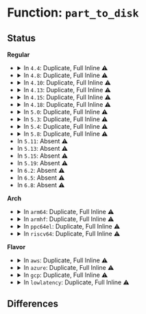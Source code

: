 # Function: <code>part_to_disk</code>

## Status
<b>Regular</b>
<ul>
<li>
<details>
<summary>In <code>4.4</code>: Duplicate, Full Inline ⚠️</summary>

**Collision:** Static Duplication

**Inline:** Full

**Transformation:** False

**Instances:**

```
In init/do_mounts.c (ffffffff8100264b)
Location: include/linux/genhd.h:218
Inline: True
Inline callers:
  - init/do_mounts.c:name_to_dev_t
```
```
In block/bio.c (ffffffff813b060b)
Location: include/linux/genhd.h:218
Inline: True
Inline callers:
  - block/bio.c:generic_start_io_acct
  - block/bio.c:generic_start_io_acct
  - block/bio.c:generic_start_io_acct
  - block/bio.c:generic_end_io_acct
  - block/bio.c:generic_end_io_acct
```
```
In block/blk-core.c (ffffffff813b54c5)
Location: include/linux/genhd.h:218
Inline: True
Inline callers:
  - block/blk-core.c:part_round_stats
  - block/blk-core.c:blk_account_io_start
  - block/blk-core.c:blk_account_io_start
```
```
In block/blk-merge.c (ffffffff813c1935)
Location: include/linux/genhd.h:218
Inline: True
Inline callers:
  - block/blk-merge.c:attempt_merge
```
```
In block/genhd.c (ffffffff813cab98)
Location: include/linux/genhd.h:218
Inline: True
```
```
In drivers/nvdimm/core.c (ffffffff81596a18)
Location: include/linux/genhd.h:218
Inline: True
Inline callers:
  - drivers/nvdimm/core.c:__nd_iostat_start
  - drivers/nvdimm/core.c:__nd_iostat_start
  - drivers/nvdimm/core.c:__nd_iostat_start
  - drivers/nvdimm/core.c:nd_iostat_end
  - drivers/nvdimm/core.c:nd_iostat_end
```
```
In drivers/md/md.c (ffffffff816903f0)
Location: include/linux/genhd.h:218
Inline: True
Inline callers:
  - drivers/md/md.c:md_make_request
  - drivers/md/md.c:md_make_request
```
</details>
</li>
<li>
<details>
<summary>In <code>4.8</code>: Duplicate, Full Inline ⚠️</summary>

**Collision:** Static Duplication

**Inline:** Full

**Transformation:** False

**Instances:**

```
In init/do_mounts.c (ffffffff810026a9)
Location: include/linux/genhd.h:220
Inline: True
Inline callers:
  - init/do_mounts.c:name_to_dev_t
```
```
In block/bio.c (ffffffff813f4271)
Location: include/linux/genhd.h:220
Inline: True
Inline callers:
  - block/bio.c:generic_end_io_acct
  - block/bio.c:generic_end_io_acct
  - block/bio.c:generic_start_io_acct
  - block/bio.c:generic_start_io_acct
  - block/bio.c:generic_start_io_acct
```
```
In block/blk-core.c (ffffffff813fe714)
Location: include/linux/genhd.h:220
Inline: True
Inline callers:
  - block/blk-core.c:blk_account_io_start
  - block/blk-core.c:blk_account_io_start
  - block/blk-core.c:part_round_stats
```
```
In block/blk-merge.c (ffffffff8140586d)
Location: include/linux/genhd.h:220
Inline: True
```
```
In block/genhd.c (ffffffff8140ee68)
Location: include/linux/genhd.h:220
Inline: True
```
```
In drivers/nvdimm/core.c (ffffffff815eba4a)
Location: include/linux/genhd.h:220
Inline: True
Inline callers:
  - drivers/nvdimm/core.c:nd_iostat_end
  - drivers/nvdimm/core.c:nd_iostat_end
  - drivers/nvdimm/core.c:__nd_iostat_start
  - drivers/nvdimm/core.c:__nd_iostat_start
  - drivers/nvdimm/core.c:__nd_iostat_start
```
```
In drivers/md/md.c (ffffffff816f10df)
Location: include/linux/genhd.h:220
Inline: True
Inline callers:
  - drivers/md/md.c:md_make_request
  - drivers/md/md.c:md_make_request
```
</details>
</li>
<li>
<details>
<summary>In <code>4.10</code>: Duplicate, Full Inline ⚠️</summary>

**Collision:** Static Duplication

**Inline:** Full

**Transformation:** False

**Instances:**

```
In init/do_mounts.c (ffffffff810026c6)
Location: include/linux/genhd.h:211
Inline: True
Inline callers:
  - init/do_mounts.c:name_to_dev_t
```
```
In block/bio.c (ffffffff8140dc61)
Location: include/linux/genhd.h:211
Inline: True
Inline callers:
  - block/bio.c:generic_end_io_acct
  - block/bio.c:generic_end_io_acct
  - block/bio.c:generic_start_io_acct
  - block/bio.c:generic_start_io_acct
  - block/bio.c:generic_start_io_acct
```
```
In block/blk-core.c (ffffffff814180f9)
Location: include/linux/genhd.h:211
Inline: True
Inline callers:
  - block/blk-core.c:blk_account_io_start
  - block/blk-core.c:blk_account_io_start
  - block/blk-core.c:part_round_stats
```
```
In block/blk-merge.c (ffffffff8141fae6)
Location: include/linux/genhd.h:211
Inline: True
```
```
In block/genhd.c (ffffffff8142a208)
Location: include/linux/genhd.h:211
Inline: True
```
```
In drivers/md/md.c (ffffffff8172298a)
Location: include/linux/genhd.h:211
Inline: True
Inline callers:
  - drivers/md/md.c:md_make_request
  - drivers/md/md.c:md_make_request
```
</details>
</li>
<li>
<details>
<summary>In <code>4.13</code>: Duplicate, Full Inline ⚠️</summary>

**Collision:** Static Duplication

**Inline:** Full

**Transformation:** False

**Instances:**

```
In init/do_mounts.c (ffffffff81002608)
Location: include/linux/genhd.h:211
Inline: True
```
```
In block/bio.c (ffffffff8141b8c1)
Location: include/linux/genhd.h:211
Inline: True
Inline callers:
  - block/bio.c:generic_end_io_acct
  - block/bio.c:generic_end_io_acct
  - block/bio.c:generic_start_io_acct
  - block/bio.c:generic_start_io_acct
  - block/bio.c:generic_start_io_acct
```
```
In block/blk-core.c (ffffffff81425fa8)
Location: include/linux/genhd.h:211
Inline: True
Inline callers:
  - block/blk-core.c:blk_account_io_start
  - block/blk-core.c:blk_account_io_start
  - block/blk-core.c:part_round_stats
```
```
In block/blk-merge.c (ffffffff8142d97b)
Location: include/linux/genhd.h:211
Inline: True
Inline callers:
  - block/blk-merge.c:attempt_merge
```
```
In block/genhd.c (ffffffff814384b3)
Location: include/linux/genhd.h:211
Inline: True
```
```
In drivers/md/md.c (ffffffff81739df4)
Location: include/linux/genhd.h:211
Inline: True
Inline callers:
  - drivers/md/md.c:md_make_request
  - drivers/md/md.c:md_make_request
```
</details>
</li>
<li>
<details>
<summary>In <code>4.15</code>: Duplicate, Full Inline ⚠️</summary>

**Collision:** Static Duplication

**Inline:** Full

**Transformation:** False

**Instances:**

```
In init/do_mounts.c (ffffffff81002638)
Location: include/linux/genhd.h:214
Inline: True
```
```
In block/bio.c (ffffffff814464d3)
Location: include/linux/genhd.h:214
Inline: True
Inline callers:
  - block/bio.c:generic_end_io_acct
  - block/bio.c:generic_start_io_acct
  - block/bio.c:generic_start_io_acct
```
```
In block/blk-core.c (ffffffff81451418)
Location: include/linux/genhd.h:214
Inline: True
Inline callers:
  - block/blk-core.c:blk_account_io_start
  - block/blk-core.c:part_round_stats
```
```
In block/genhd.c (ffffffff81463c18)
Location: include/linux/genhd.h:214
Inline: True
Inline callers:
  - block/genhd.c:get_gendisk
  - block/genhd.c:get_gendisk
  - block/genhd.c:part_dec_in_flight
  - block/genhd.c:part_inc_in_flight
```
```
In block/partition-generic.c (ffffffff81465651)
Location: include/linux/genhd.h:214
Inline: True
Inline callers:
  - block/partition-generic.c:part_stat_show
```
```
In drivers/md/md.c (ffffffff817b0b43)
Location: include/linux/genhd.h:214
Inline: True
Inline callers:
  - drivers/md/md.c:md_make_request
  - drivers/md/md.c:md_make_request
```
</details>
</li>
<li>
<details>
<summary>In <code>4.18</code>: Duplicate, Full Inline ⚠️</summary>

**Collision:** Static Duplication

**Inline:** Full

**Transformation:** False

**Instances:**

```
In init/do_mounts.c (ffffffff81002d6b)
Location: include/linux/genhd.h:215
Inline: True
```
```
In block/bio.c (ffffffff81479473)
Location: include/linux/genhd.h:215
Inline: True
Inline callers:
  - block/bio.c:generic_end_io_acct
  - block/bio.c:generic_start_io_acct
  - block/bio.c:generic_start_io_acct
```
```
In block/blk-core.c (ffffffff81484688)
Location: include/linux/genhd.h:215
Inline: True
Inline callers:
  - block/blk-core.c:blk_account_io_start
  - block/blk-core.c:part_round_stats
```
```
In block/genhd.c (ffffffff814977d6)
Location: include/linux/genhd.h:215
Inline: True
Inline callers:
  - block/genhd.c:get_gendisk
  - block/genhd.c:get_gendisk
  - block/genhd.c:part_dec_in_flight
  - block/genhd.c:part_inc_in_flight
```
```
In block/partition-generic.c (ffffffff81499363)
Location: include/linux/genhd.h:215
Inline: True
Inline callers:
  - block/partition-generic.c:part_inflight_show
  - block/partition-generic.c:part_stat_show
```
```
In drivers/md/md.c (ffffffff817f5443)
Location: include/linux/genhd.h:215
Inline: True
Inline callers:
  - drivers/md/md.c:md_make_request
  - drivers/md/md.c:md_make_request
```
</details>
</li>
<li>
<details>
<summary>In <code>5.0</code>: Duplicate, Full Inline ⚠️</summary>

**Collision:** Static Duplication

**Inline:** Full

**Transformation:** False

**Instances:**

```
In init/do_mounts.c (ffffffff81002daf)
Location: include/linux/genhd.h:217
Inline: True
```
```
In block/bio.c (ffffffff81499de0)
Location: include/linux/genhd.h:217
Inline: True
Inline callers:
  - block/bio.c:generic_end_io_acct
  - block/bio.c:generic_end_io_acct
  - block/bio.c:generic_start_io_acct
  - block/bio.c:generic_start_io_acct
  - block/bio.c:update_io_ticks
```
```
In block/blk-core.c (ffffffff8149f666)
Location: include/linux/genhd.h:217
Inline: True
Inline callers:
  - block/blk-core.c:blk_account_io_start
  - block/blk-core.c:blk_account_io_done
  - block/blk-core.c:blk_account_io_done
  - block/blk-core.c:blk_account_io_done
```
```
In block/genhd.c (ffffffff814b16f6)
Location: include/linux/genhd.h:217
Inline: True
Inline callers:
  - block/genhd.c:get_gendisk
  - block/genhd.c:get_gendisk
  - block/genhd.c:part_dec_in_flight
  - block/genhd.c:part_inc_in_flight
```
```
In block/partition-generic.c (ffffffff814b35a3)
Location: include/linux/genhd.h:217
Inline: True
Inline callers:
  - block/partition-generic.c:part_inflight_show
  - block/partition-generic.c:part_stat_show
```
```
In drivers/md/md.c (ffffffff81820fea)
Location: include/linux/genhd.h:217
Inline: True
Inline callers:
  - drivers/md/md.c:md_make_request
  - drivers/md/md.c:md_make_request
```
</details>
</li>
<li>
<details>
<summary>In <code>5.3</code>: Duplicate, Full Inline ⚠️</summary>

**Collision:** Static Duplication

**Inline:** Full

**Transformation:** False

**Instances:**

```
In init/do_mounts.c (ffffffff81002ed5)
Location: include/linux/genhd.h:224
Inline: True
```
```
In block/bio.c (ffffffff814c7e7e)
Location: include/linux/genhd.h:224
Inline: True
Inline callers:
  - block/bio.c:generic_end_io_acct
  - block/bio.c:generic_end_io_acct
  - block/bio.c:generic_start_io_acct
  - block/bio.c:generic_start_io_acct
  - block/bio.c:update_io_ticks
```
```
In block/blk-core.c (ffffffff814cd757)
Location: include/linux/genhd.h:224
Inline: True
Inline callers:
  - block/blk-core.c:blk_account_io_start
  - block/blk-core.c:blk_account_io_done
  - block/blk-core.c:blk_account_io_done
  - block/blk-core.c:blk_account_io_done
```
```
In block/genhd.c (ffffffff814dfaa8)
Location: include/linux/genhd.h:224
Inline: True
Inline callers:
  - block/genhd.c:get_gendisk
  - block/genhd.c:get_gendisk
  - block/genhd.c:part_dec_in_flight
  - block/genhd.c:part_inc_in_flight
```
```
In block/partition-generic.c (ffffffff814e1b34)
Location: include/linux/genhd.h:224
Inline: True
Inline callers:
  - block/partition-generic.c:part_inflight_show
  - block/partition-generic.c:part_stat_show
```
```
In drivers/md/md.c (ffffffff818633f9)
Location: include/linux/genhd.h:224
Inline: True
Inline callers:
  - drivers/md/md.c:md_make_request
  - drivers/md/md.c:md_make_request
```
</details>
</li>
<li>
<details>
<summary>In <code>5.4</code>: Duplicate, Full Inline ⚠️</summary>

**Collision:** Static Duplication

**Inline:** Full

**Transformation:** False

**Instances:**

```
In init/do_mounts.c (ffffffff81002ec5)
Location: include/linux/genhd.h:224
Inline: True
```
```
In block/bio.c (ffffffff814e0f7e)
Location: include/linux/genhd.h:224
Inline: True
Inline callers:
  - block/bio.c:generic_end_io_acct
  - block/bio.c:generic_end_io_acct
  - block/bio.c:generic_start_io_acct
  - block/bio.c:generic_start_io_acct
  - block/bio.c:update_io_ticks
```
```
In block/blk-core.c (ffffffff814e6a47)
Location: include/linux/genhd.h:224
Inline: True
Inline callers:
  - block/blk-core.c:blk_account_io_start
  - block/blk-core.c:blk_account_io_done
  - block/blk-core.c:blk_account_io_done
  - block/blk-core.c:blk_account_io_done
```
```
In block/genhd.c (ffffffff814f8ed8)
Location: include/linux/genhd.h:224
Inline: True
Inline callers:
  - block/genhd.c:get_gendisk
  - block/genhd.c:get_gendisk
  - block/genhd.c:part_dec_in_flight
  - block/genhd.c:part_inc_in_flight
```
```
In block/partition-generic.c (ffffffff814faee4)
Location: include/linux/genhd.h:224
Inline: True
Inline callers:
  - block/partition-generic.c:part_inflight_show
  - block/partition-generic.c:part_stat_show
```
```
In drivers/md/md.c (ffffffff8189513d)
Location: include/linux/genhd.h:224
Inline: True
Inline callers:
  - drivers/md/md.c:md_make_request
  - drivers/md/md.c:md_make_request
```
</details>
</li>
<li>
<details>
<summary>In <code>5.8</code>: Duplicate, Full Inline ⚠️</summary>

**Collision:** Static Duplication

**Inline:** Full

**Transformation:** False

**Instances:**

```
In init/do_mounts.c (ffffffff81003da7)
Location: include/linux/genhd.h:220
Inline: True
Inline callers:
  - init/do_mounts.c:devt_from_partuuid
```
```
In block/blk-core.c (ffffffff81543a46)
Location: include/linux/genhd.h:220
Inline: True
Inline callers:
  - block/blk-core.c:blk_update_request
  - block/blk-core.c:disk_end_io_acct
  - block/blk-core.c:disk_start_io_acct
  - block/blk-core.c:disk_start_io_acct
  - block/blk-core.c:blk_account_io_done
  - block/blk-core.c:blk_account_io_done
  - block/blk-core.c:update_io_ticks
```
```
In block/blk-flush.c (ffffffff81547f84)
Location: include/linux/genhd.h:220
Inline: True
Inline callers:
  - block/blk-flush.c:flush_end_io
  - block/blk-flush.c:flush_end_io
```
```
In block/blk-merge.c (ffffffff8154ae88)
Location: include/linux/genhd.h:220
Inline: True
Inline callers:
  - block/blk-merge.c:blk_account_io_merge_request
```
```
In block/genhd.c (ffffffff81559738)
Location: include/linux/genhd.h:220
Inline: True
Inline callers:
  - block/genhd.c:part_inflight_show
  - block/genhd.c:part_stat_show
  - block/genhd.c:get_gendisk
  - block/genhd.c:get_gendisk
```
```
In block/partitions/core.c (ffffffff8155d833)
Location: include/linux/genhd.h:220
Inline: True
Inline callers:
  - block/partitions/core.c:delete_partition
  - block/partitions/core.c:hd_struct_free
```
</details>
</li>
<li>
In <code>5.11</code>: Absent ⚠️
</li>
<li>
In <code>5.13</code>: Absent ⚠️
</li>
<li>
In <code>5.15</code>: Absent ⚠️
</li>
<li>
In <code>5.19</code>: Absent ⚠️
</li>
<li>
In <code>6.2</code>: Absent ⚠️
</li>
<li>
In <code>6.5</code>: Absent ⚠️
</li>
<li>
In <code>6.8</code>: Absent ⚠️
</li>
</ul>
<b>Arch</b>
<ul>
<li>
<details>
<summary>In <code>arm64</code>: Duplicate, Full Inline ⚠️</summary>

**Collision:** Static Duplication

**Inline:** Full

**Transformation:** False

**Instances:**

```
In init/do_mounts.c (ffff800010085534)
Location: include/linux/genhd.h:224
Inline: True
```
```
In block/bio.c (ffff8000105ddba4)
Location: include/linux/genhd.h:224
Inline: True
Inline callers:
  - block/bio.c:generic_end_io_acct
  - block/bio.c:generic_end_io_acct
  - block/bio.c:generic_start_io_acct
  - block/bio.c:generic_start_io_acct
  - block/bio.c:update_io_ticks
```
```
In block/blk-core.c (ffff8000105e4274)
Location: include/linux/genhd.h:224
Inline: True
Inline callers:
  - block/blk-core.c:blk_account_io_start
  - block/blk-core.c:blk_account_io_done
  - block/blk-core.c:blk_account_io_done
  - block/blk-core.c:blk_account_io_done
```
```
In block/genhd.c (ffff8000105fa41c)
Location: include/linux/genhd.h:224
Inline: True
Inline callers:
  - block/genhd.c:get_gendisk
  - block/genhd.c:get_gendisk
  - block/genhd.c:part_dec_in_flight
  - block/genhd.c:part_inc_in_flight
```
```
In block/partition-generic.c (ffff8000105fce28)
Location: include/linux/genhd.h:224
Inline: True
Inline callers:
  - block/partition-generic.c:part_inflight_show
  - block/partition-generic.c:part_stat_show
```
```
In drivers/md/md.c (ffff800010ae81a8)
Location: include/linux/genhd.h:224
Inline: True
Inline callers:
  - drivers/md/md.c:md_make_request
  - drivers/md/md.c:md_make_request
```
</details>
</li>
<li>
<details>
<summary>In <code>armhf</code>: Duplicate, Full Inline ⚠️</summary>

**Collision:** Static Duplication

**Inline:** Full

**Transformation:** False

**Instances:**

```
In init/do_mounts.c (c0303ce0)
Location: include/linux/genhd.h:224
Inline: True
```
```
In block/bio.c (c078af10)
Location: include/linux/genhd.h:224
Inline: True
Inline callers:
  - block/bio.c:generic_end_io_acct
  - block/bio.c:generic_end_io_acct
  - block/bio.c:generic_start_io_acct
  - block/bio.c:generic_start_io_acct
  - block/bio.c:update_io_ticks
```
```
In block/blk-core.c (c0791578)
Location: include/linux/genhd.h:224
Inline: True
Inline callers:
  - block/blk-core.c:blk_account_io_start
  - block/blk-core.c:blk_account_io_done
  - block/blk-core.c:blk_account_io_done
  - block/blk-core.c:blk_account_io_done
```
```
In block/genhd.c (c07a5430)
Location: include/linux/genhd.h:224
Inline: True
Inline callers:
  - block/genhd.c:get_gendisk
  - block/genhd.c:get_gendisk
  - block/genhd.c:part_dec_in_flight
  - block/genhd.c:part_inc_in_flight
```
```
In block/partition-generic.c (c07a771c)
Location: include/linux/genhd.h:224
Inline: True
Inline callers:
  - block/partition-generic.c:part_inflight_show
  - block/partition-generic.c:part_stat_show
```
```
In drivers/md/md.c (c0bcb944)
Location: include/linux/genhd.h:224
Inline: True
Inline callers:
  - drivers/md/md.c:md_make_request
  - drivers/md/md.c:md_make_request
```
</details>
</li>
<li>
<details>
<summary>In <code>ppc64el</code>: Duplicate, Full Inline ⚠️</summary>

**Collision:** Static Duplication

**Inline:** Full

**Transformation:** False

**Instances:**

```
In init/do_mounts.c (c000000000010eac)
Location: include/linux/genhd.h:224
Inline: True
```
```
In block/bio.c (c00000000076f4d4)
Location: include/linux/genhd.h:224
Inline: True
Inline callers:
  - block/bio.c:generic_end_io_acct
  - block/bio.c:generic_end_io_acct
  - block/bio.c:generic_start_io_acct
  - block/bio.c:generic_start_io_acct
  - block/bio.c:update_io_ticks
```
```
In block/blk-core.c (c000000000777fac)
Location: include/linux/genhd.h:224
Inline: True
Inline callers:
  - block/blk-core.c:blk_account_io_start
  - block/blk-core.c:blk_account_io_done
  - block/blk-core.c:blk_account_io_done
  - block/blk-core.c:blk_account_io_done
```
```
In block/genhd.c (c000000000793468)
Location: include/linux/genhd.h:224
Inline: True
Inline callers:
  - block/genhd.c:get_gendisk
  - block/genhd.c:get_gendisk
  - block/genhd.c:part_dec_in_flight
  - block/genhd.c:part_inc_in_flight
```
```
In block/partition-generic.c (c000000000796444)
Location: include/linux/genhd.h:224
Inline: True
Inline callers:
  - block/partition-generic.c:part_inflight_show
  - block/partition-generic.c:part_stat_show
```
```
In drivers/md/md.c (c000000000bd5cec)
Location: include/linux/genhd.h:224
Inline: True
Inline callers:
  - drivers/md/md.c:md_make_request
  - drivers/md/md.c:md_make_request
```
</details>
</li>
<li>
<details>
<summary>In <code>riscv64</code>: Duplicate, Full Inline ⚠️</summary>

**Collision:** Static Duplication

**Inline:** Full

**Transformation:** False

**Instances:**

```
In init/do_mounts.c (ffffffe0000b492c)
Location: include/linux/genhd.h:224
Inline: True
```
```
In block/bio.c (ffffffe000420b32)
Location: include/linux/genhd.h:224
Inline: True
Inline callers:
  - block/bio.c:generic_end_io_acct
  - block/bio.c:generic_end_io_acct
  - block/bio.c:generic_start_io_acct
  - block/bio.c:generic_start_io_acct
  - block/bio.c:update_io_ticks
```
```
In block/blk-core.c (ffffffe000425b0a)
Location: include/linux/genhd.h:224
Inline: True
Inline callers:
  - block/blk-core.c:blk_account_io_start
  - block/blk-core.c:blk_account_io_done
  - block/blk-core.c:blk_account_io_done
  - block/blk-core.c:blk_account_io_done
```
```
In block/genhd.c (ffffffe000436a40)
Location: include/linux/genhd.h:224
Inline: True
Inline callers:
  - block/genhd.c:get_gendisk
  - block/genhd.c:get_gendisk
  - block/genhd.c:part_dec_in_flight
  - block/genhd.c:part_inc_in_flight
```
```
In block/partition-generic.c (ffffffe000438afc)
Location: include/linux/genhd.h:224
Inline: True
Inline callers:
  - block/partition-generic.c:part_inflight_show
  - block/partition-generic.c:part_stat_show
```
```
In drivers/md/md.c (ffffffe0006dd6e6)
Location: include/linux/genhd.h:224
Inline: True
Inline callers:
  - drivers/md/md.c:md_make_request
  - drivers/md/md.c:md_make_request
```
</details>
</li>
</ul>
<b>Flavor</b>
<ul>
<li>
<details>
<summary>In <code>aws</code>: Duplicate, Full Inline ⚠️</summary>

**Collision:** Static Duplication

**Inline:** Full

**Transformation:** False

**Instances:**

```
In init/do_mounts.c (ffffffff81002ec5)
Location: include/linux/genhd.h:224
Inline: True
```
```
In block/bio.c (ffffffff814d955e)
Location: include/linux/genhd.h:224
Inline: True
Inline callers:
  - block/bio.c:generic_end_io_acct
  - block/bio.c:generic_end_io_acct
  - block/bio.c:generic_start_io_acct
  - block/bio.c:generic_start_io_acct
  - block/bio.c:update_io_ticks
```
```
In block/blk-core.c (ffffffff814df027)
Location: include/linux/genhd.h:224
Inline: True
Inline callers:
  - block/blk-core.c:blk_account_io_start
  - block/blk-core.c:blk_account_io_done
  - block/blk-core.c:blk_account_io_done
  - block/blk-core.c:blk_account_io_done
```
```
In block/genhd.c (ffffffff814f14b8)
Location: include/linux/genhd.h:224
Inline: True
Inline callers:
  - block/genhd.c:get_gendisk
  - block/genhd.c:get_gendisk
  - block/genhd.c:part_dec_in_flight
  - block/genhd.c:part_inc_in_flight
```
```
In block/partition-generic.c (ffffffff814f34c4)
Location: include/linux/genhd.h:224
Inline: True
Inline callers:
  - block/partition-generic.c:part_inflight_show
  - block/partition-generic.c:part_stat_show
```
```
In drivers/md/md.c (ffffffff8183afbd)
Location: include/linux/genhd.h:224
Inline: True
Inline callers:
  - drivers/md/md.c:md_make_request
  - drivers/md/md.c:md_make_request
```
</details>
</li>
<li>
<details>
<summary>In <code>azure</code>: Duplicate, Full Inline ⚠️</summary>

**Collision:** Static Duplication

**Inline:** Full

**Transformation:** False

**Instances:**

```
In init/do_mounts.c (ffffffff810013a5)
Location: include/linux/genhd.h:224
Inline: True
```
```
In block/bio.c (ffffffff814c9f0e)
Location: include/linux/genhd.h:224
Inline: True
Inline callers:
  - block/bio.c:generic_end_io_acct
  - block/bio.c:generic_end_io_acct
  - block/bio.c:generic_start_io_acct
  - block/bio.c:generic_start_io_acct
  - block/bio.c:update_io_ticks
```
```
In block/blk-core.c (ffffffff814cf9c7)
Location: include/linux/genhd.h:224
Inline: True
Inline callers:
  - block/blk-core.c:blk_account_io_start
  - block/blk-core.c:blk_account_io_done
  - block/blk-core.c:blk_account_io_done
  - block/blk-core.c:blk_account_io_done
```
```
In block/genhd.c (ffffffff814e19f8)
Location: include/linux/genhd.h:224
Inline: True
Inline callers:
  - block/genhd.c:get_gendisk
  - block/genhd.c:get_gendisk
  - block/genhd.c:part_dec_in_flight
  - block/genhd.c:part_inc_in_flight
```
```
In block/partition-generic.c (ffffffff814e39d4)
Location: include/linux/genhd.h:224
Inline: True
Inline callers:
  - block/partition-generic.c:part_inflight_show
  - block/partition-generic.c:part_stat_show
```
```
In drivers/md/md.c (ffffffff8180262d)
Location: include/linux/genhd.h:224
Inline: True
Inline callers:
  - drivers/md/md.c:md_make_request
  - drivers/md/md.c:md_make_request
```
</details>
</li>
<li>
<details>
<summary>In <code>gcp</code>: Duplicate, Full Inline ⚠️</summary>

**Collision:** Static Duplication

**Inline:** Full

**Transformation:** False

**Instances:**

```
In init/do_mounts.c (ffffffff81002ec5)
Location: include/linux/genhd.h:224
Inline: True
```
```
In block/bio.c (ffffffff814d55ee)
Location: include/linux/genhd.h:224
Inline: True
Inline callers:
  - block/bio.c:generic_end_io_acct
  - block/bio.c:generic_end_io_acct
  - block/bio.c:generic_start_io_acct
  - block/bio.c:generic_start_io_acct
  - block/bio.c:update_io_ticks
```
```
In block/blk-core.c (ffffffff814db0b7)
Location: include/linux/genhd.h:224
Inline: True
Inline callers:
  - block/blk-core.c:blk_account_io_start
  - block/blk-core.c:blk_account_io_done
  - block/blk-core.c:blk_account_io_done
  - block/blk-core.c:blk_account_io_done
```
```
In block/genhd.c (ffffffff814ed548)
Location: include/linux/genhd.h:224
Inline: True
Inline callers:
  - block/genhd.c:get_gendisk
  - block/genhd.c:get_gendisk
  - block/genhd.c:part_dec_in_flight
  - block/genhd.c:part_inc_in_flight
```
```
In block/partition-generic.c (ffffffff814ef554)
Location: include/linux/genhd.h:224
Inline: True
Inline callers:
  - block/partition-generic.c:part_inflight_show
  - block/partition-generic.c:part_stat_show
```
```
In drivers/md/md.c (ffffffff8188a5ed)
Location: include/linux/genhd.h:224
Inline: True
Inline callers:
  - drivers/md/md.c:md_make_request
  - drivers/md/md.c:md_make_request
```
</details>
</li>
<li>
<details>
<summary>In <code>lowlatency</code>: Duplicate, Full Inline ⚠️</summary>

**Collision:** Static Duplication

**Inline:** Full

**Transformation:** False

**Instances:**

```
In init/do_mounts.c (ffffffff81002f15)
Location: include/linux/genhd.h:224
Inline: True
```
```
In block/bio.c (ffffffff814ee1fc)
Location: include/linux/genhd.h:224
Inline: True
Inline callers:
  - block/bio.c:generic_end_io_acct
  - block/bio.c:generic_end_io_acct
  - block/bio.c:generic_start_io_acct
  - block/bio.c:generic_start_io_acct
  - block/bio.c:update_io_ticks
```
```
In block/blk-core.c (ffffffff814f3ea9)
Location: include/linux/genhd.h:224
Inline: True
Inline callers:
  - block/blk-core.c:blk_account_io_start
  - block/blk-core.c:blk_account_io_done
  - block/blk-core.c:blk_account_io_done
  - block/blk-core.c:blk_account_io_done
```
```
In block/genhd.c (ffffffff81506758)
Location: include/linux/genhd.h:224
Inline: True
Inline callers:
  - block/genhd.c:get_gendisk
  - block/genhd.c:get_gendisk
  - block/genhd.c:part_dec_in_flight
  - block/genhd.c:part_inc_in_flight
```
```
In block/partition-generic.c (ffffffff815085e4)
Location: include/linux/genhd.h:224
Inline: True
Inline callers:
  - block/partition-generic.c:part_inflight_show
  - block/partition-generic.c:part_stat_show
```
```
In drivers/md/md.c (ffffffff818a9459)
Location: include/linux/genhd.h:224
Inline: True
Inline callers:
  - drivers/md/md.c:md_make_request
  - drivers/md/md.c:md_make_request
```
</details>
</li>
</ul>

## Differences
